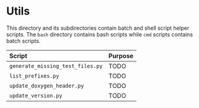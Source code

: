 # Utils

This directory and its subdirectories contain batch and shell script helper
scripts. The ``bash``
directory contains bash scripts while ``cmd`` scripts contains batch scripts.

| Script                              | Purpose                                                                       |
|:----------------------------------- |:------------------------------------------------------------------------------|
| ``generate_missing_test_files.py``  | TODO                                                                          |
| ``list_prefixes.py``                | TODO                                                                          |
| ``update_doxygen_header.py``        | TODO                                                                          |
| ``update_version.py``               | TODO                                                                          |
